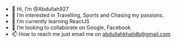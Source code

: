 - 👋 Hi, I’m @Abdullah927 
- 👀 I’m interested in Travelling, Sports and Chasing my passions.
- 🌱 I’m currently learning ReactJS
- 💞️ I’m looking to collaborate on Google, Facebook
- 📫 How to reach me just email me on abdullahkhalidb@gmail.com

<!---
Abdullah927/Abdullah927 is a ✨ special ✨ repository because its `README.md` (this file) appears on your GitHub profile.
You can click the Preview link to take a look at your changes.
--->
